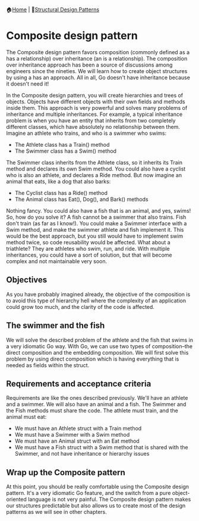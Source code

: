 :house:[Home](https://github.com/DevilsTear/go-design-patterns/ "Table of Contents") | :file_folder:[Structural Design Patterns](https://github.com/DevilsTear/go-design-patterns/tree/main/gang-of-four/structural/ "Structural Design Patterns Table of Contents")
# Composite design pattern
The Composite design pattern favors composition (commonly defined as a has a
relationship) over inheritance (an is a relationship). The composition over inheritance approach
has been a source of discussions among engineers since the nineties. We will learn how to
create object structures by using a has an approach. All in all, Go doesn't have inheritance
because it doesn't need it!

In the Composite design pattern, you will create hierarchies and trees of objects. Objects
have different objects with their own fields and methods inside them. This approach is very
powerful and solves many problems of inheritance and multiple inheritances. For example,
a typical inheritance problem is when you have an entity that inherits from two completely
different classes, which have absolutely no relationship between them. Imagine an athlete
who trains, and who is a swimmer who swims:
- The Athlete class has a Train() method
- The Swimmer class has a Swim() method

The Swimmer class inherits from the Athlete class, so it inherits its Train method and
declares its own Swim method. You could also have a cyclist who is also an athlete, and
declares a Ride method.
But now imagine an animal that eats, like a dog that also barks:
- The Cyclist class has a Ride() method
- The Animal class has Eat(), Dog(), and Bark() methods

Nothing fancy. You could also have a fish that is an animal, and yes, swims! So, how do you
solve it? A fish cannot be a swimmer that also trains. Fish don't train (as far as I know!). You
could make a Swimmer interface with a Swim method, and make the swimmer athlete and
fish implement it. This would be the best approach, but you still would have to implement
swim method twice, so code reusability would be affected. What about a triathlete? They are
athletes who swim, run, and ride. With multiple inheritances, you could have a sort of
solution, but that will become complex and not maintainable very soon.

## Objectives
As you have probably imagined already, the objective of the composition is to avoid this
type of hierarchy hell where the complexity of an application could grow too much, and the
clarity of the code is affected.

## The swimmer and the fish
We will solve the described problem of the athlete and the fish that swims in a very
idiomatic Go way. With Go, we can use two types of composition–the direct composition
and the embedding composition. We will first solve this problem by using direct
composition which is having everything that is needed as fields within the struct.

## Requirements and acceptance criteria
Requirements are like the ones described previously. We'll have an athlete and a swimmer.
We will also have an animal and a fish. The Swimmer and the Fish methods must share the
code. The athlete must train, and the animal must eat:
- We must have an Athlete struct with a Train method
- We must have a Swimmer with a Swim method
- We must have an Animal struct with an Eat method
- We must have a Fish struct with a Swim method that is shared with the Swimmer, and not have inheritance or hierarchy issues

## Wrap up the Composite pattern
At this point, you should be really comfortable using the Composite design pattern. It's a
very idiomatic Go feature, and the switch from a pure object-oriented language is not very
painful. The Composite design pattern makes our structures predictable but also allows us
to create most of the design patterns as we will see in other chapters.
